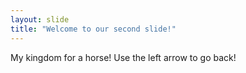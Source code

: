 ```yaml
---
layout: slide
title: "Welcome to our second slide!"
---
```

My kingdom for a horse!
Use the left arrow to go back!

